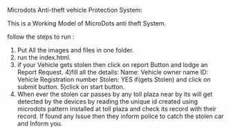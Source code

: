 Microdots Anti-theft vehicle Protection System:

This is a Working Model of MicroDots anti theft System.

follow the steps to run :
1) Put All the images and files in one folder.
2) run the index.html.
3) if your Vehicle gets stolen then click on report Button and lodge an Report Request.
4)fill all the details:
   Name: Vehicle owner name
   ID: Vehicle Registration number
   Stolen: YES if(gets Stolen)
  and click on submit button.
5)click on start button.
6) When ever the stolen car passes by any toll plaza near by its will get detected by the devices by reading the unique id created using microdots pattern installed
   at toll plaza and check its record with their record. If found any Issue then they inform police to catch the stolen car and Inform you.
